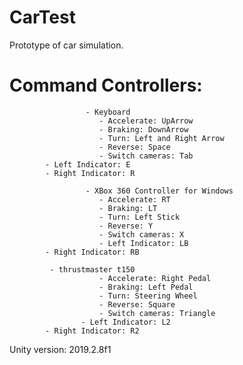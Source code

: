 # CarTest

Prototype of car simulation.

# Command Controllers: 

                     - Keyboard
                        - Accelerate: UpArrow
                        - Braking: DownArrow
                        - Turn: Left and Right Arrow
                        - Reverse: Space
                        - Switch cameras: Tab
			- Left Indicator: E
			- Right Indicator: R
                        
                     - XBox 360 Controller for Windows
                        - Accelerate: RT
                        - Braking: LT
                        - Turn: Left Stick
                        - Reverse: Y
                        - Switch cameras: X
                        - Left Indicator: LB
			- Right Indicator: RB
                     
		     - thrustmaster t150
                        - Accelerate: Right Pedal
                        - Braking: Left Pedal
                        - Turn: Steering Wheel
                        - Reverse: Square
                        - Switch cameras: Triangle
             		- Left Indicator: L2
			- Right Indicator: R2

Unity version: 2019.2.8f1
